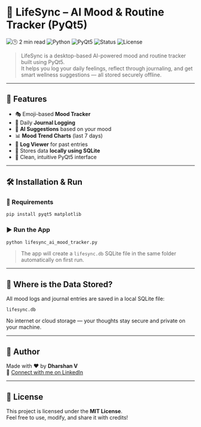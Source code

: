 # 🧠 LifeSync – AI Mood & Routine Tracker (PyQt5)

![🕒 2 min read](https://img.shields.io/badge/🕒_2_min-read-blueviolet)
![Python](https://img.shields.io/badge/Python-3.10%2B-blue)
![PyQt5](https://img.shields.io/badge/GUI-PyQt5-6aa84f)
![Status](https://img.shields.io/badge/status-Completed-brightgreen)
![License](https://img.shields.io/badge/license-MIT-lightgrey)

> LifeSync is a desktop-based AI-powered mood and routine tracker built using PyQt5.  
It helps you log your daily feelings, reflect through journaling, and get smart wellness suggestions — all stored securely offline.

---

## 🚀 Features

- 🎭 Emoji-based **Mood Tracker**
- 📓 Daily **Journal Logging**
- 🤖 **AI Suggestions** based on your mood
- 📊 **Mood Trend Charts** (last 7 days)
- 📅 **Log Viewer** for past entries
- 💾 Stores data **locally using SQLite**
- 🧠 Clean, intuitive PyQt5 interface

---

## 🛠️ Installation & Run

### 🔧 Requirements
```bash
pip install pyqt5 matplotlib
```

### ▶️ Run the App
```bash
python lifesync_ai_mood_tracker.py
```

> The app will create a `lifesync.db` SQLite file in the same folder automatically on first run.

---

## 📁 Where is the Data Stored?

All mood logs and journal entries are saved in a local SQLite file:

```
lifesync.db
```

No internet or cloud storage — your thoughts stay secure and private on your machine.

---

## 👤 Author

Made with ❤️ by **Dharshan V**  
🔗 [Connect with me on LinkedIn](https://www.linkedin.com/in/dharshanvreddy/)

---

## 📄 License

This project is licensed under the **MIT License**.  
Feel free to use, modify, and share it with credits!
